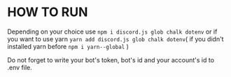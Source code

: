 # HOW TO RUN

Depending on your choice use `npm i discord.js glob chalk dotenv`
or if you want to use yarn `yarn add discord.js glob chalk dotenv`( if you didn't installed yarn before `npm i yarn--global` )

Do not forget to write your bot's token, bot's id and your account's id to .env file.
